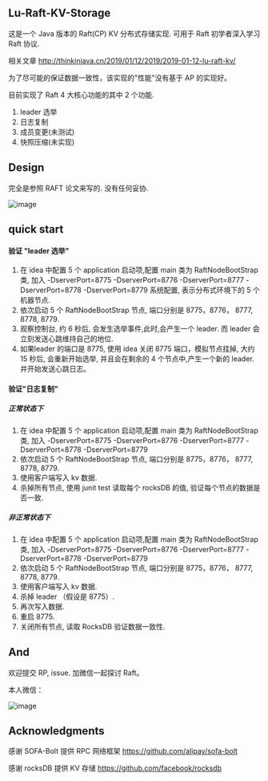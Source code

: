 ## Lu-Raft-KV-Storage

这是一个 Java 版本的 Raft(CP) KV  分布式存储实现. 可用于 Raft 初学者深入学习 Raft 协议. 

相关文章 http://thinkinjava.cn/2019/01/12/2019/2019-01-12-lu-raft-kv/

为了尽可能的保证数据一致性，该实现的"性能"没有基于 AP 的实现好。

目前实现了 Raft 4 大核心功能的其中 2 个功能.

1. leader 选举
2. 日志复制
3. 成员变更(未测试)
4. 快照压缩(未实现)

## Design 

完全是参照 RAFT 论文来写的. 没有任何妥协.

![image](https://user-images.githubusercontent.com/24973360/50371851-b13de880-05fd-11e9-958a-5813b3b6d761.png)



## quick start
#### 验证 "leader 选举"

1. 在 idea 中配置 5 个 application 启动项,配置 main 类为 RaftNodeBootStrap 类, 加入 -DserverPort=8775 -DserverPort=8776 -DserverPort=8777 -DserverPort=8778 -DserverPort=8779 
  系统配置, 表示分布式环境下的 5 个机器节点.
2. 依次启动 5 个 RaftNodeBootStrap 节点, 端口分别是 8775，8776， 8777, 8778, 8779.
3. 观察控制台, 约 6 秒后, 会发生选举事件,此时,会产生一个 leader. 而  leader 会立刻发送心跳维持自己的地位.
4. 如果leader 的端口是  8775, 使用 idea 关闭 8775 端口，模拟节点挂掉, 大约 15 秒后, 会重新开始选举, 并且会在剩余的 4 个节点中,产生一个新的 leader.  并开始发送心跳日志。

#### 验证"日志复制"

##### 正常状态下

1. 在 idea 中配置 5 个 application 启动项,配置 main 类为 RaftNodeBootStrap 类, 加入 -DserverPort=8775 -DserverPort=8776 -DserverPort=8777 -DserverPort=8778 -DserverPort=8779 
2. 依次启动 5 个 RaftNodeBootStrap 节点, 端口分别是 8775，8776， 8777, 8778, 8779.
3. 使用客户端写入 kv 数据.
4. 杀掉所有节点, 使用 junit test 读取每个 rocksDB 的值, 验证每个节点的数据是否一致.

##### 非正常状态下

1. 在 idea 中配置 5 个 application 启动项,配置 main 类为 RaftNodeBootStrap 类, 加入 -DserverPort=8775 -DserverPort=8776 -DserverPort=8777 -DserverPort=8778 -DserverPort=8779 
2. 依次启动 5 个 RaftNodeBootStrap 节点, 端口分别是 8775，8776， 8777, 8778, 8779.
3. 使用客户端写入 kv 数据.
4. 杀掉 leader （假设是 8775）.
5. 再次写入数据.
6. 重启 8775.
7. 关闭所有节点, 读取 RocksDB 验证数据一致性.


## And

欢迎提交 RP, issue. 加微信一起探讨 Raft。

本人微信：

![image](https://user-images.githubusercontent.com/24973360/50372024-5f975d00-0601-11e9-8247-139e145b1123.png)

## Acknowledgments

感谢 SOFA-Bolt 提供 RPC 网络框架 https://github.com/alipay/sofa-bolt

感谢 rocksDB 提供 KV 存储 https://github.com/facebook/rocksdb

